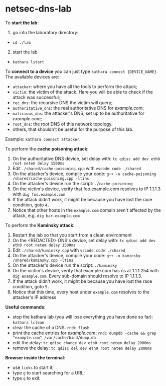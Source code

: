 # netsec-dns-lab

To **start the lab**:
1. go into the laboratory directory:
  - `cd ./lab`
2. start the lab
  - `kathara lstart`

To **connect to a device** you can just type `kathara connect {DEVICE_NAME}`. The available devices are:
- `attacker`: where you have all the tools to perform the attack;
- `victim`: the victim of the attack. Here you will be able to check if the attack was successful;
- `rec_dns`: the recursive DNS the victim will query;
- `authoritative_dns`: the real authoritative DNS for *example.com*;
- `malicious_dns`: the attacker's DNS, set up to be authoritative for *example.com*;
- `root_dns`: the root DNS of this network topology.
- others, that shouldn't be useful for the purpose of this lab.

Example: `kathara connect attacker`.


To perform the **cache poisoning attack**:
1. On the authoritative DNS device, set delay with: `tc qdisc add dev eth0 root netem delay 1500ms`
2. Edit `./shared/cache-poisoning.cpp` with `vscode`: `code ./shared`
3. On the attacker's device, compile your code: `g++ -o cache-poisoning /shared/cache-poisoning.cpp -ltins`
4. On the attacker's device run the script: `./cache-poisoning`
5. On the victim's device, verify that foo.example.com resolves to IP 1.1.1.3 with `dig foo.example.com`
6. If the attack didn't work, it might be because you have lost the race condition, goto `4.`
7. Notice that other hosts in the `example.com` domain aren't affected by the attack, e.g. `dig bar.example.com`

To perform the **Kaminsky attack**:
1. Restart the lab so that you start from a clean environment
2. On the \<REDACTED\> DNS's device, set delay with: `tc qdisc add dev eth0 root netem delay 1500ms`
3. Edit `./shared/kaminsky.cpp` with `vscode`: `code ./shared`
4. On the attacker's device, compile your code: `g++ -o kaminsky /shared/kaminsky.cpp -ltins`
5. On the attacker's device run the script: `./kaminsky`
6. On the victim's device, verify that example.com has ns at 1.1.1.254 with `dig example.com`. Every sub-domain should resolve to IP 1.1.1.3.
7. If the attack didn't work, it might be because you have lost the race condition, goto `5.`
8. Notice that this time, every host under `example.com` resolves to the attacker's IP address

**Useful commands**:
- stop the kathara lab (you will lose everything you have done so far): `kathara lclean`
- clear the cache of a DNS: `rndc flush`
- print the cache entries for *example.com*: `rndc dumpdb -cache && grep "example.com" /var/cache/bind/dump.db`
- edit the delay: `tc qdisc change dev eth0 root netem delay 2000ms`
- remove the delay: `tc qdisc del dev eth0 root netem delay 2000ms`

**Browser inside the terminal**:
- use `links` to start it;
- type `g` to start searching for a URL;
- type `q` to exit.
